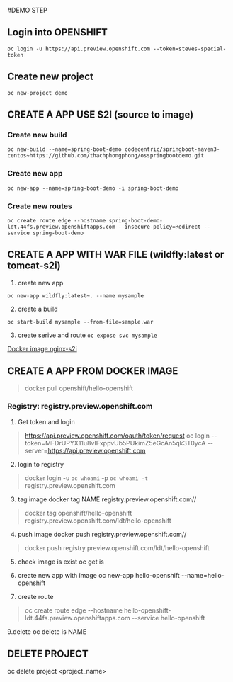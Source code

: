 #DEMO STEP

## Login into OPENSHIFT

```oc login -u https://api.preview.openshift.com --token=steves-special-token```

## Create new project

```oc new-project demo```

## CREATE A APP USE S2I (source to image)

### Create new build

```oc new-build --name=spring-boot-demo codecentric/springboot-maven3-centos~https://github.com/thachphongphong/osspringbootdemo.git```

### Create new app

```oc new-app --name=spring-boot-demo -i spring-boot-demo```

### Create new routes

```oc create route edge --hostname spring-boot-demo-ldt.44fs.preview.openshiftapps.com --insecure-policy=Redirect --service spring-boot-demo```

## CREATE A APP WITH WAR FILE (wildfly:latest or tomcat-s2i)
1. create new app

```oc new-app wildfly:latest~. --name mysample```

2. create a build

```oc start-build mysample --from-file=sample.war```

3. create serive and route
```oc expose svc mysample```

[Docker image nginx-s2i](https://hub.docker.com/r/lunik/s2i-nginx/) 

## CREATE A APP FROM DOCKER IMAGE

> docker pull openshift/hello-openshift

### Registry: registry.preview.openshift.com

1. Get token and login
> https://api.preview.openshift.com/oauth/token/request
> oc login --token=MFDrUPYX11u8vIFxppvUb5PUkimZ5eGcAn5qk3T0ycA --server=https://api.preview.openshift.com

2. login to registry
> docker login -u `oc whoami` -p `oc whoami -t` registry.preview.openshift.com


3. tag image
docker tag NAME registry.preview.openshift.com/<project name>/<image name>
> docker tag openshift/hello-openshift registry.preview.openshift.com/ldt/hello-openshift

4. push image
 docker push registry.preview.openshift.com/<project name>/<image name>
> docker push registry.preview.openshift.com/ldt/hello-openshift

5. check image is exist
oc get is

6. create new app with image
oc new-app hello-openshift --name=hello-openshift

7. create route
> oc create route edge --hostname hello-openshift-ldt.44fs.preview.openshiftapps.com  --service hello-openshift

9.delete
oc delete is NAME


## DELETE PROJECT

oc delete project <project_name>
